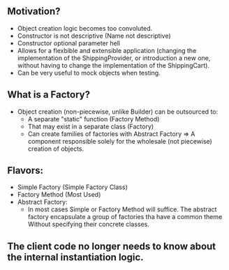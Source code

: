 ﻿## Motivation?
 - Object creation logic becomes too convoluted.
 - Constructor is not descriptive (Name not descriptive)
 - Constructor optional parameter hell
 - Allows for a flexbible and extensible application (changing the implementation of the ShippingProvider, or introduction a new one, without having to change the 
 implementation of the ShippingCart).
 - Can be very useful to mock objects when testing.

## What is a Factory?
 - Object creation (non-piecewise, unlike Builder) can be outsourced to:
   - A separate "static" function (Factory Method)
   - That may exist in a separate class (Factory)
   - Can create families of factories with Abstract Factory
 => A component responsible solely for the wholesale (not piecewise) creation of objects.

## Flavors:
 - Simple Factory (Simple Factory Class)
 - Factory Method (Most Used)
 - Abstract Factory:
    - In most cases Simple or Factory Method will suffice. The abstract factory encapsulate a group of factories tha have a common theme
    Without specifying their concrete classes.

## The client code no longer needs to know about the internal instantiation logic.

